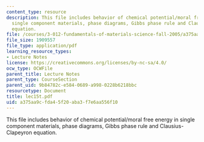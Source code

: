 ```yaml
---
content_type: resource
description: This file includes behavior of chemical potential/moral free energy in
  single component materials, phase diagrams, Gibbs phase rule and Clausius-Clapeyron
  equation.
file: /courses/3-012-fundamentals-of-materials-science-fall-2005/a375aa9cfda45f20aba3f7e6aa556f10_lec15t.pdf
file_size: 1909557
file_type: application/pdf
learning_resource_types:
- Lecture Notes
license: https://creativecommons.org/licenses/by-nc-sa/4.0/
ocw_type: OCWFile
parent_title: Lecture Notes
parent_type: CourseSection
parent_uid: 9b84782c-e584-0689-a998-0228b6218bbc
resourcetype: Document
title: lec15t.pdf
uid: a375aa9c-fda4-5f20-aba3-f7e6aa556f10
---
```

This file includes behavior of chemical potential/moral free energy in single component materials, phase diagrams, Gibbs phase rule and Clausius-Clapeyron equation.
